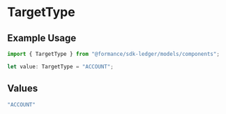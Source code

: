 # TargetType

## Example Usage

```typescript
import { TargetType } from "@formance/sdk-ledger/models/components";

let value: TargetType = "ACCOUNT";
```

## Values

```typescript
"ACCOUNT"
```